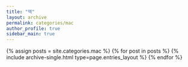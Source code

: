 ```yaml
---
title: "맥"
layout: archive
permalink: categories/mac
author_profile: true
sidebar_main: true
---
```



{% assign posts = site.categories.mac %}
{% for post in posts %} {% include archive-single.html type=page.entries_layout %} {% endfor %}